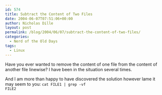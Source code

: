 ```yaml
---
id: 574
title: Subtract the Content of Two Files
date: 2004-06-07T07:51:06+00:00
author: Nicholas Dille
layout: post
permalink: /blog/2004/06/07/subtract-the-content-of-two-files/
categories:
  - Nerd of the Old Days
tags:
  - Linux
---
```

Have you ever wanted to remove the content of one file from the content of another file linewise? I have been in the situation several times.

<!--more-->

And I am more than happy to have discovered the solution however lame it may seem to you: <code class="command">cat FILE1 | grep -vf FILE2</code>
